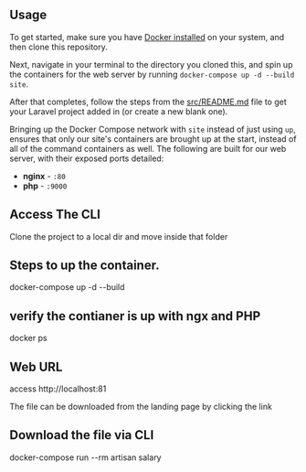 ## Usage

To get started, make sure you have [Docker installed](https://docs.docker.com/docker-for-mac/install/) on your system, and then clone this repository.

Next, navigate in your terminal to the directory you cloned this, and spin up the containers for the web server by running `docker-compose up -d --build site`.

After that completes, follow the steps from the [src/README.md](src/README.md) file to get your Laravel project added in (or create a new blank one).

Bringing up the Docker Compose network with `site` instead of just using `up`, ensures that only our site's containers are brought up at the start, instead of all of the command containers as well. The following are built for our web server, with their exposed ports detailed:

- **nginx** - `:80`
- **php** - `:9000`


## Access The CLI

Clone the project to a local dir and move inside that folder 

## Steps to up the container.

docker-compose up -d --build

## verify the contianer is up with ngx and PHP

docker ps 

## Web URL

access http://localhost:81

The file can be downloaded from the landing page by clicking the link

## Download the file via CLI

docker-compose run --rm artisan salary

